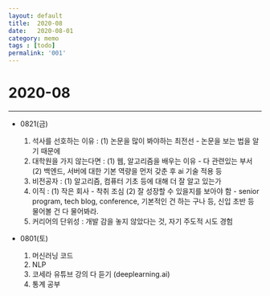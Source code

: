 ```yaml
---
layout: default
title:  2020-08
date:   2020-08-01
category: memo
tags : [todo]
permalink: '001'
---
```


<h1> 2020-08 </h1>

* * *
- 0821(금)
    1. 석사를 선호하는 이유 : 
         (1) 논문을 많이 봐야하는 최전선 - 논문을 보는 법을 알기 때문에
    2. 대학원을 가지 않는다면 :
         (1) 웹, 알고리즘을 배우는 이유 - 다 관련있는 부서
         (2) 백엔드, 서버에 대한 기본 역량을 먼저 갖춘 후 ai 기술 적용 등
    3. 비전공자 :
         (1) 알고리즘, 컴퓨터 기초 등에 대해 더 잘 알고 있는가
    4. 이직 :
         (1) 작은 회사 - 착취 조심
         (2) 잘 성장할 수 있을지를 보아야 함 - senior program, tech blog, conference, 기본적인 건 하는 구나 등,
         신입 초반 등 물어볼 건 다 물어봐라.
    5. 커리어의 단위성 : 개발 감을 놓지 않았다는 것,  자기 주도적 시도 경험


- 0801(토)

    1. 머신러닝 코드
    2. NLP
    3. 코세라 유튜브 강의 다 듣기 (deeplearning.ai)
    4. 통계 공부
  